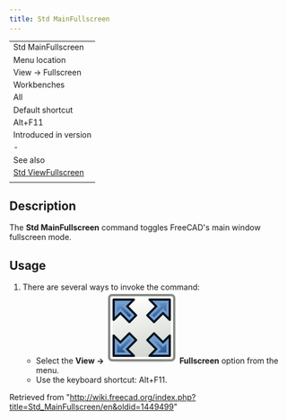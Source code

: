 ```yaml
---
title: Std MainFullscreen
---
```


|                                                                |
| -------------------------------------------------------------- |
| Std MainFullscreen                                             |
| Menu location                                                  |
| View → Fullscreen                                              |
| Workbenches                                                    |
| All                                                            |
| Default shortcut                                               |
| Alt+F11                                                        |
| Introduced in version                                          |
| -                                                              |
| See also                                                       |
| [Std ViewFullscreen](/Std_ViewFullscreen "Std ViewFullscreen") |
|                                                                |

## Description

The **Std MainFullscreen** command toggles FreeCAD's main window fullscreen mode.

## Usage

1. There are several ways to invoke the command:
   - Select the **View → ![](/src/assets/images/Std_MainFullscreen.svg) Fullscreen** option from the menu.
   - Use the keyboard shortcut: Alt+F11.

Retrieved from "<http://wiki.freecad.org/index.php?title=Std_MainFullscreen/en&oldid=1449499>"

